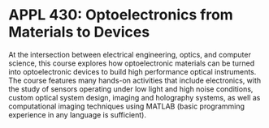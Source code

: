 # APPL 430: Optoelectronics from Materials to Devices

At the intersection between electrical engineering, optics, and computer science, this course explores how optoelectronic materials can be turned into optoelectronic devices to build high performance optical instruments. The course features many hands-on activities that include electronics, with the study of sensors operating under low light and high noise conditions, custom optical system design, imaging and holography systems, as well as computational imaging techniques using MATLAB (basic programming experience in any language is sufficient).